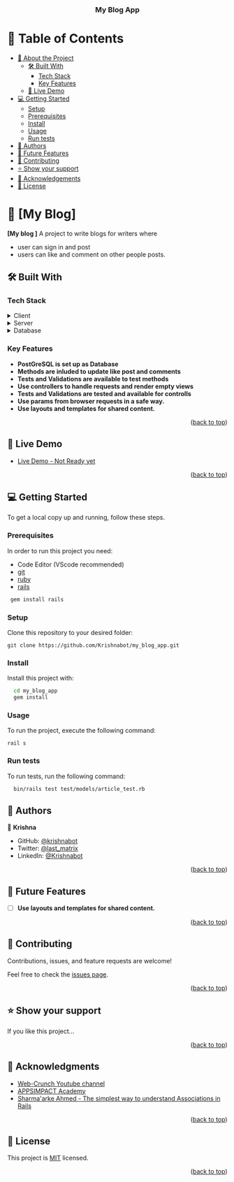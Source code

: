 <a name="readme-top"></a>

<div align="center">

  <h3><b>My Blog App</b></h3>

</div>


# 📗 Table of Contents

- [📖 About the Project](#about-project)
  - [🛠 Built With](#built-with)
    - [Tech Stack](#tech-stack)
    - [Key Features](#key-features)
  - [🚀 Live Demo](#live-demo)
- [💻 Getting Started](#getting-started)
  - [Setup](#setup)
  - [Prerequisites](#prerequisites)
  - [Install](#install)
  - [Usage](#usage)
  - [Run tests](#run-tests)
- [👥 Authors](#authors)
- [🔭 Future Features](#future-features)
- [🤝 Contributing](#contributing)
- [⭐️ Show your support](#support)
- [🙏 Acknowledgements](#acknowledgements)
- [📝 License](#license)

# 📖 [My Blog] <a name="about-project"></a>

**[My blog ]** A project to write blogs for writers where 
- user can sign in and post 
- users can like and comment on other people posts.

## 🛠 Built With <a name="built-with"></a>

### Tech Stack <a name="tech-stack"></a>

<details>
  <summary>Client</summary>
  <ul>
    <li><a href="https://reactjs.org/">React.js</a></li>
  </ul>
</details>

<details>
  <summary>Server</summary>
  <ul>
    <li><a href="https://rubyonrails.org/">Ruby On Rails</a></li>
  </ul>
</details>

<details>
<summary>Database</summary>
  <ul>
    <li><a href="https://www.postgresql.org/">PostgreSQL</a></li>
  </ul>
</details>


### Key Features <a name="key-features"></a>


- **PostGreSQL is set up as Database**
- **Methods are inluded to update like post and comments**
- **Tests and Validations are available to test methods**
- **Use controllers to handle requests and render empty views**
- **Tests and Validations are tested and available for controlls**
- **Use params from browser requests in a safe way.**
- **Use layouts and templates for shared content.**

<p align="right">(<a href="#readme-top">back to top</a>)</p>


## 🚀 Live Demo <a name="live-demo"></a>



- [Live Demo - Not Ready yet]()

<p align="right">(<a href="#readme-top">back to top</a>)</p>


## 💻 Getting Started <a name="getting-started"></a>


To get a local copy up and running, follow these steps.

### Prerequisites

In order to run this project you need:

- Code Editor (VScode recommended)
- [git](https://git-scm.com/)
- [ruby](https://www.ruby-lang.org/en/)
- [rails](https://rubyonrails.org/)

```sh
 gem install rails
```
### Setup

Clone this repository to your desired folder:

`git clone https://github.com/Krishnabot/my_blog_app.git`

### Install

Install this project with:

```sh
  cd my_blog_app
  gem install
```

### Usage

To run the project, execute the following command:

`rail s`

### Run tests

To run tests, run the following command:


```sh
  bin/rails test test/models/article_test.rb
```

## 👥 Authors <a name="authors"></a>


👤 **Krishna**

- GitHub: [@krishnabot](https://github.com/Krishnabot)
- Twitter: [@last_matrix](https://twitter.com/last_matrix)
- LinkedIn: [@Krishnabot](https://www.linkedin.com/in/krishnabot/)


<p align="right">(<a href="#readme-top">back to top</a>)</p>


## 🔭 Future Features <a name="future-features"></a>

- [ ] **Use layouts and templates for shared content.**

<p align="right">(<a href="#readme-top">back to top</a>)</p>


## 🤝 Contributing <a name="contributing"></a>

Contributions, issues, and feature requests are welcome!

Feel free to check the [issues page](https://github.com/Krishnabot/my_blog_app/issues).

<p align="right">(<a href="#readme-top">back to top</a>)</p>


## ⭐️ Show your support <a name="support"></a>

If you like this project...

<p align="right">(<a href="#readme-top">back to top</a>)</p>


## 🙏 Acknowledgments <a name="acknowledgements"></a>

- [Web-Crunch Youtube channel](https://www.youtube.com/watch?v=5mhuNSkV_vQ&t=584s&ab_channel=Web-Crunch)
- [APPSIMPACT Academy](https://www.youtube.com/watch?v=MLh85ol59nY&t=888s&ab_channel=APPSIMPACTAcademy)
- [Sharma'arke Ahmed - The simplest way to understand Associations in Rails](https://medium.com/swlh/the-simplest-way-to-understand-associations-in-rails-dc03cfe067f2)

<p align="right">(<a href="#readme-top">back to top</a>)</p>

## 📝 License <a name="license"></a>

This project is [MIT](./MIT.md) licensed.


<p align="right">(<a href="#readme-top">back to top</a>)</p>
